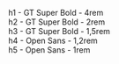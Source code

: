 h1 - GT Super Bold - 4rem<br/>
h2 - GT Super Bold - 2rem<br/>
h3 - GT Super Bold - 1,5rem<br/>
h4 - Open Sans - 1,2rem<br/>
h5 - Open Sans - 1rem